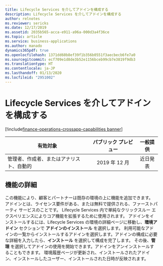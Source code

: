 ```yaml
---
title: Lifecycle Services を介してアドインを構成する
description: Lifecycle Services を介してアドインを構成する
author: relnotes
ms.reviewer: sericks
ms.date: 12/17/2019
ms.assetid: 2035b565-acca-e911-a96a-000d3a4f36ce
ms.topic: article
ms.service: business-applications
ms.author: manado
dynamics365pdf: true
ms.openlocfilehash: 1371dd60b8ef39f1b356b0551f3aecbecb6fe7a0
ms.sourcegitcommit: ecf709e1d8de3b52e1156bceb99cb7e3819f9db3
ms.translationtype: HT
ms.contentlocale: ja-JP
ms.lasthandoff: 01/13/2020
ms.locfileid: "2951002"
---
```

# <a name="configure-add-ins-through-lifecycle-services"></a>Lifecycle Services を介してアドインを構成する
[!include[finance-operations-crossapp-capabilities banner](../includes/finance-operations-crossapp-capabilities.md)]

| 有効対象    |  パブリック プレビュー | 一般提供 | 
| ---------- | :----------: |:----------: |
|管理者、作成者、またはアナリスト、自動的|2019 年 12 月| 近日発表|






## <a name="feature-details"></a>機能の詳細
<!--feature detail start -->
この機能により、顧客とパートナーは既存の環境の上に機能を追加できます。 アドインとは、ライセンス要件がある、または無料で提供される、ファーストパーティ サービスのことです。 Lifecycle Services 内で単純なクリックスルー エクスペリエンスによりコア機能を拡張するために使用されます。 アドインをインストールするには、Lifecycle Services の環境の詳細ページに移動し、**環境アドイン** セクションで **アドインのインストール** を選択します。 利用可能なアドインの一覧からインストールするアドインを選択します。アドインの構成に必要な詳細を入力したら、**インストール** を選択して構成を完了します。 その後、**管理** を選択してアドインの使用を開始できます。アドインをアンインストールすることもできます。 環境履歴ページが更新され、インストールされたアドイン、インストールしたユーザー、インストールされた日時が反映されます。 
<!--feature detail end -->









